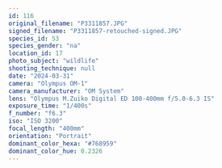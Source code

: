 ```yaml
---
id: 116
original_filename: "P3311857.JPG"
signed_filename: "P3311857-retouched-signed.JPG"
species_id: 53
species_gender: "na"
location_id: 17
photo_subject: "wildlife"
shooting_technique: null
date: "2024-03-31"
camera: "Olympus OM-1"
camera_manufacturer: "OM System"
lens: "Olympus M.Zuiko Digital ED 100-400mm f/5.0-6.3 IS"
exposure_time: "1/400s"
f_number: "f6.3"
iso: "ISO 3200"
focal_length: "400mm"
orientation: "Portrait"
dominant_color_hexa: "#768959"
dominant_color_hue: 0.2326
---
```

